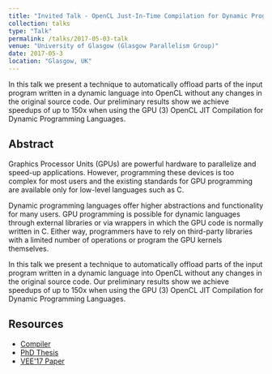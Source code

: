 ```yaml
---
title: "Invited Talk - OpenCL Just-In-Time Compilation for Dynamic Programming Languages"
collection: talks
type: "Talk"
permalink: /talks/2017-05-03-talk
venue: "University of Glasgow (Glasgow Parallelism Group)"
date: 2017-05-3
location: "Glasgow, UK"
---
```


In this talk we present a technique to automatically offload parts of the input program written in a dynamic language into OpenCL without any changes in the original source code. Our preliminary results show we achieve speedups of up to 150x when using the GPU (3) OpenCL JIT Compilation for Dynamic Programming Languages.

## Abstract 

Graphics Processor Units (GPUs) are powerful hardware to parallelize  and  speed-up  applications.   However,  programming these devices is too complex for most users and the existing standards for GPU programming are available only 
for low-level languages such as C. 

Dynamic programming languages offer higher abstractions and functionality for many users. 
GPU programming is possible for dynamic languages through external libraries or via wrappers 
in which the GPU code is normally written in C. Either way, programmers have to rely on third-party libraries with a limited number of operations or program the GPU kernels themselves.


In this talk we present a technique to automatically offload parts of the input program written in a dynamic language into OpenCL without any changes in the original source code. Our preliminary results show we achieve speedups of up to 150x when using the GPU (3) OpenCL JIT Compilation for Dynamic Programming Languages.


## Resources

- [Compiler](https://github.com/jjfumero/fastr-gpu)
- [PhD Thesis](https://era.ed.ac.uk/handle/1842/28718)
- [VEE'17 Paper](https://dl.acm.org/doi/10.1145/3050748.3050761)

